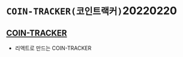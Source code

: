 # `COIN-TRACKER(코인트랙커)`20220220

## [COIN-TRACKER](https://amazing-poincare-031c0b.netlify.app/ 'Netlify로 이동')

- 리액트로 만드는 COIN-TRACKER

